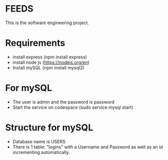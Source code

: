 # FEEDS
This is the software engineering project. 

# Requirements
- install express (npm install express)
- install node js (https://nodejs.org/en)
- Install mySQL (npm install mysql2)

# For mySQL
- The user is admin and the password is password
- Start the service on codespace (sudo service mysql start)

# Structure for mySQL
- Database name is USERS
- There is 1 table: "logins" with a Username and Password as well as an id incrementing automatically.
